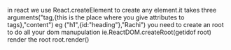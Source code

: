 in react we use React.createElement to create any element.it takes three arguments("tag,{this is the place where you give attributes to tags},"content") eg ("h1",{id:"heading"},"Rachi")
you need to create an root to do all your dom manupulation ie.ReactDOM.createRoot(getidof root)
render the root root.render()